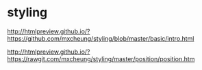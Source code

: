 # styling



http://htmlpreview.github.io/?https://github.com/mxcheung/styling/blob/master/basic/intro.html

http://htmlpreview.github.io/?https://rawgit.com/mxcheung/styling/master/position/position.htm